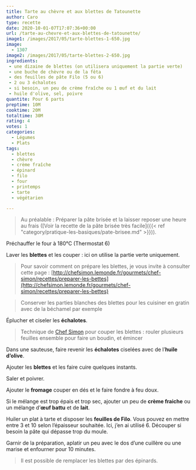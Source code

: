 ```yaml
---
title: Tarte au chèvre et aux blettes de Tatounette
author: Caro
type: recette
date: 2020-10-01-07T17:07:36+00:00
url: /tarte-au-chevre-et-aux-blettes-de-tatounette/
image1: /images/2017/05/tarte-blettes-1-650.jpg
image:
  - 1307
image2: /images/2017/05/tarte-blettes-2-650.jpg
ingredients:
 - une dizaine de blettes (on utilisera uniquement la partie verte)
 - une buche de chèvre ou de la fêta
 - des feuilles de pâte Filo (5 ou 6)
 - 2 ou 3 échalotes
 - si besoin, un peu de crème fraîche ou 1 œuf et du lait
 - huile d'olive, sel, poivre
quantite: Pour 6 parts
preptime: 10M
cooktime: 20M
totaltime: 30M
rating: 4
votes: 1
categories:
  - Légumes
  - Plats
tags:
  - blettes
  - chèvre
  - crème fraîche
  - épinard
  - filo
  - four
  - printemps
  - tarte
  - végétarien

---
```

> Au préalable : Préparer la pâte brisée et la laisser reposer une heure au frais ([Voir la recette de la pâte brisée très facile]({{< ref "category/pratique-les-basiques/pate-brisee.md" >}})).

Préchauffer le four à 180°C (Thermostat 6)

Laver les **blettes** et les couper : ici on utilise la partie verte uniquement.

> Pour savoir comment on prépare les blettes, je vous invite à consulter cette page : [http://chefsimon.lemonde.fr/gourmets/chef-simon/recettes/preparer-les-bettes](http://chefsimon.lemonde.fr/gourmets/chef-simon/recettes/preparer-les-bettes)

> Conserver les parties blanches des blettes pour les cuisiner en gratin avec de la béchamel par exemple

Éplucher et ciseler les **échalotes**.

> Technique de [Chef Simon](http://chefsimon.lemonde.fr/gourmets/chef-simon/recettes/preparer-les-bettes) pour couper les blettes : rouler plusieurs feuilles ensemble pour faire un boudin, et émincer

Dans une sauteuse, faire revenir les **échalotes** ciselées avec de l&rsquo;**huile d&rsquo;olive**.

Ajouter les **blettes** et les faire cuire quelques instants.

Saler et poivrer.

Ajouter le **fromage** couper en dés et le faire fondre à feu doux.

Si le mélange est trop épais et trop sec, ajouter un peu de **crème fraiche** ou un mélange d’**œuf battu** et de **lait**.

Huiler un plat à tarte et disposer les **feuilles de Filo**. Vous pouvez en mettre entre 3 et 10 selon l&rsquo;épaisseur souhaitée. Ici, j&rsquo;en ai utilisé 6. Découper si besoin la pâte qui dépasse trop du moule.

Garnir de la préparation, aplatir un peu avec le dos d&rsquo;une cuillère ou une marise et enfourner pour 10 minutes.

> Il est possible de remplacer les blettes par des épinards.
